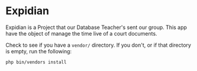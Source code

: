 Expidian
========

Expidian is a Project that our Database Teacher's sent our group. 
This app have the object of manage the time live of a court documents.

Check to see if you have a ``vendor/`` directory. If you don't, or if that directory is empty, run the following:

    php bin/vendors install
